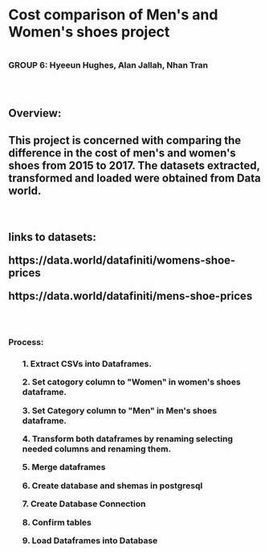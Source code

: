 <h1>Cost comparison of Men's and Women's shoes project<h1>
<h3>GROUP 6: Hyeeun Hughes, Alan Jallah, Nhan Tran<h3>
<br>


<h2>Overview: <h2>

<p>This project is concerned with comparing the difference in the cost of men's and women's shoes from 2015 to 2017. The datasets extracted, transformed and loaded were obtained from Data world.<p>
<br>
<p>links to datasets:<p>
<p>https://data.world/datafiniti/womens-shoe-prices<p>
<p>https://data.world/datafiniti/mens-shoe-prices <p>
<br>
<h3>Process:<h3>
<ol>
<p> 1. Extract CSVs into Dataframes.<p> 
<p> 2. Set catogory column to "Women" in women's shoes dataframe.<p>
<p> 3. Set Category column to "Men" in Men's shoes dataframe. <p>
<p> 4. Transform both dataframes by renaming selecting needed columns and renaming them.<p>
<p> 5. Merge dataframes<p>
<p> 6. Create database and shemas in postgresql<p>
<p> 7. Create Database Connection<p>
<p> 8. Confirm tables<p>
<p> 9. Load Dataframes into Database <p>




